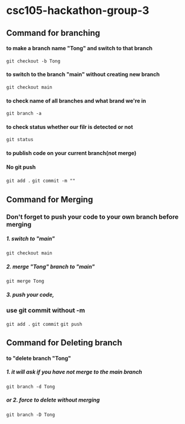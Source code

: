 # csc105-hackathon-group-3

## Command for branching
#### to make a branch name "Tong" and switch to that branch
`git checkout -b Tong`

#### to switch to the branch "main" without creating new branch
`git checkout main`

#### to check name of all branches and what brand we're in
`git branch -a`

#### to check status whether our filr is detected or not
`git status`

#### to publish code on your current branch(not merge)
#### No git push
`git add .`
`git commit -m ""`

## Command for Merging
### Don't forget to push your code to your own branch before merging

##### 1. switch to "main"
`git checkout main`

##### 2. merge "Tong" branch to "main"
`git merge Tong`

##### 3. push your code,
### use git commit without -m
`git add .`
`git commit`
`git push`

## Command for Deleting branch
#### to "delete branch "Tong"
##### 1. it will ask if you have not merge to the main branch
`git branch -d Tong`
##### or 2. force to delete without merging
`git branch -D Tong`
